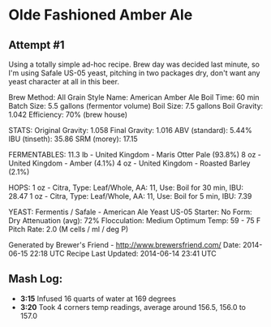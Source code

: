 Olde Fashioned Amber Ale
========================

Attempt #1
----------

Using a totally simple ad-hoc recipe. Brew day was decided last minute, so I'm using Safale US-05 yeast, pitching in two packages dry, don't want any yeast character at all in this beer.

Brew Method: All Grain
Style Name: American Amber Ale
Boil Time: 60 min
Batch Size: 5.5 gallons (fermentor volume)
Boil Size: 7.5 gallons
Boil Gravity: 1.042
Efficiency: 70% (brew house)

STATS:
Original Gravity: 1.058
Final Gravity: 1.016
ABV (standard): 5.44%
IBU (tinseth): 35.86
SRM (morey): 17.15

FERMENTABLES:
11.3 lb - United Kingdom - Maris Otter Pale (93.8%)
8 oz - United Kingdom - Amber (4.1%)
4 oz - United Kingdom - Roasted Barley (2.1%)

HOPS:
1 oz - Citra, Type: Leaf/Whole, AA: 11, Use: Boil for 30 min, IBU: 28.47
1 oz - Citra, Type: Leaf/Whole, AA: 11, Use: Boil for 5 min, IBU: 7.39

YEAST:
Fermentis / Safale - American Ale Yeast US-05
Starter: No
Form: Dry
Attenuation (avg): 72%
Flocculation: Medium
Optimum Temp: 59 - 75 F
Pitch Rate: 2.0 (M cells / ml / deg P)


Generated by Brewer's Friend - http://www.brewersfriend.com/
Date: 2014-06-15 22:18 UTC 
Recipe Last Updated: 2014-06-14 23:41 UTC 

Mash Log:
---------
  
- **3:15** Infused 16 quarts of water at 169 degrees
- **3:20** Took 4 corners temp readings, average around 156.5, 156.0 to 157.0


